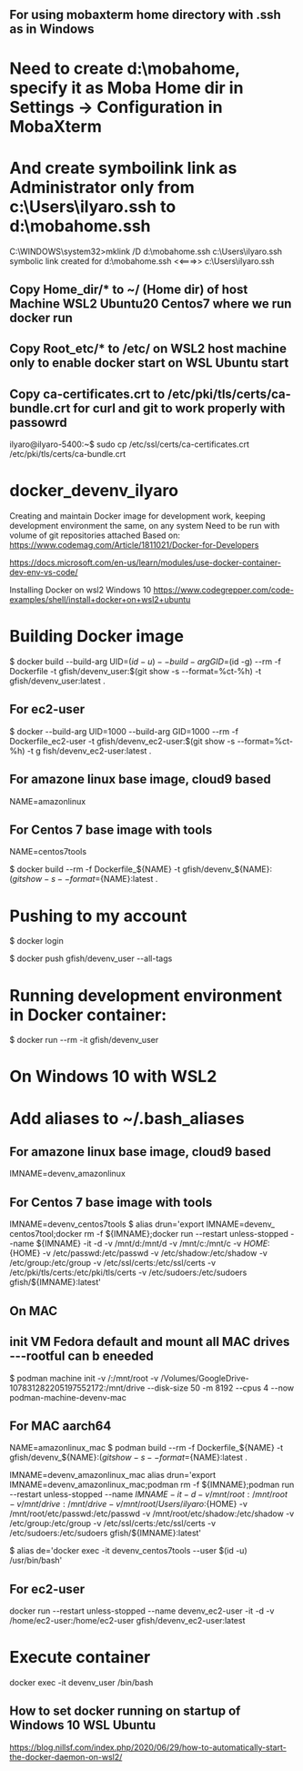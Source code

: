## For using mobaxterm home directory with .ssh as in Windows
# Need to create d:\mobahome, specify it as Moba Home dir in Settings -> Configuration in MobaXterm
# And create symboilink link as Administrator only from c:\Users\ilyaro\.ssh to d:\mobahome\.ssh
C:\WINDOWS\system32>mklink /D d:\mobahome\.ssh c:\Users\ilyaro\.ssh
symbolic link created for d:\mobahome\.ssh <<===>> c:\Users\ilyaro\.ssh

## Copy Home_dir/* to ~/ (Home dir) of host Machine WSL2 Ubuntu20 Centos7 where we run docker run
 
## Copy Root_etc/* to /etc/ on WSL2 host machine only to enable docker start on WSL Ubuntu start 

## Copy ca-certificates.crt to /etc/pki/tls/certs/ca-bundle.crt for curl and git to work properly with passowrd 
ilyaro@ilyaro-5400:~$ sudo cp /etc/ssl/certs/ca-certificates.crt /etc/pki/tls/certs/ca-bundle.crt

# docker_devenv_ilyaro
Creating and maintain Docker image for development work, keeping development environment the same, on any system Need to be run with volume of git repositories attached 
Based on:
https://www.codemag.com/Article/1811021/Docker-for-Developers

https://docs.microsoft.com/en-us/learn/modules/use-docker-container-dev-env-vs-code/

Installing Docker on wsl2 Windows 10
https://www.codegrepper.com/code-examples/shell/install+docker+on+wsl2+ubuntu

# Building Docker image
$ docker build --build-arg UID=$(id -u) --build-arg GID=$(id -g) --rm -f Dockerfile -t gfish/devenv_user:$(git show -s --format=%ct-%h) -t gfish/devenv_user:latest . 

## For ec2-user 
$ docker --build-arg UID=1000 --build-arg GID=1000 --rm -f Dockerfile_ec2-user -t gfish/devenv_ec2-user:$(git show -s --format=%ct-%h) -t g
fish/devenv_ec2-user:latest .

## For amazone linux base image, cloud9 based
NAME=amazonlinux

## For Centos 7 base image with tools 
NAME=centos7tools

$ docker build --rm -f Dockerfile_${NAME} -t gfish/devenv_${NAME}:$(git show -s --format=%ct-%h) -t gfish/devenv_${NAME}:latest .


# Pushing to my account
$ docker login

$ docker push gfish/devenv_user --all-tags

# Running development environment in Docker container:
$ docker run --rm -it gfish/devenv_user

# On Windows 10 with WSL2
# Add aliases to ~/.bash_aliases
## For amazone linux base image, cloud9 based
IMNAME=devenv_amazonlinux
## For Centos 7 base image with tools
IMNAME=devenv_centos7tools
$ alias drun='export IMNAME=devenv_ centos7tool;docker rm -f ${IMNAME};docker run --restart unless-stopped --name ${IMNAME} -it -d -v /mnt/d:/mnt/d -v /mnt/c:/mnt/c -v ${HOME}:${HOME} -v /etc/passwd:/etc/passwd -v /etc/shadow:/etc/shadow -v /etc/group:/etc/group -v /etc/ssl/certs:/etc/ssl/certs -v /etc/pki/tls/certs:/etc/pki/tls/certs -v /etc/sudoers:/etc/sudoers gfish/${IMNAME}:latest'

## On MAC 
## init VM Fedora default and mount all MAC drives ---rootful can b eneeded
$ podman machine init -v /:/mnt/root -v /Volumes/GoogleDrive-107831282205197552172:/mnt/drive --disk-size 50 -m 8192 --cpus 4 --now podman-machine-devenv-mac

## For MAC aarch64
NAME=amazonlinux_mac
$ podman build --rm -f Dockerfile_${NAME} -t gfish/devenv_${NAME}:$(git show -s --format=%ct-%h) -t gfish/devenv_${NAME}:latest .

IMNAME=devenv_amazonlinux_mac
alias drun='export IMNAME=devenv_amazonlinux_mac;podman rm -f ${IMNAME};podman run --restart unless-stopped --name ${IMNAME} -it -d -v /mnt/root:/mnt/root -v /mnt/drive:/mnt/drive -v /mnt/root/Users/ilyaro:${HOME} -v /mnt/root/etc/passwd:/etc/passwd -v /mnt/root/etc/shadow:/etc/shadow -v /etc/group:/etc/group -v /etc/ssl/certs:/etc/ssl/certs -v /etc/sudoers:/etc/sudoers gfish/${IMNAME}:latest'

$ alias de='docker exec -it devenv_centos7tools --user $(id -u) /usr/bin/bash'

## For ec2-user
docker run --restart unless-stopped --name devenv_ec2-user -it -d -v /home/ec2-user:/home/ec2-user gfish/devenv_ec2-user:latest

# Execute container
docker exec -it devenv_user /bin/bash

## How to set docker running on startup of Windows 10 WSL Ubuntu
https://blog.nillsf.com/index.php/2020/06/29/how-to-automatically-start-the-docker-daemon-on-wsl2/
